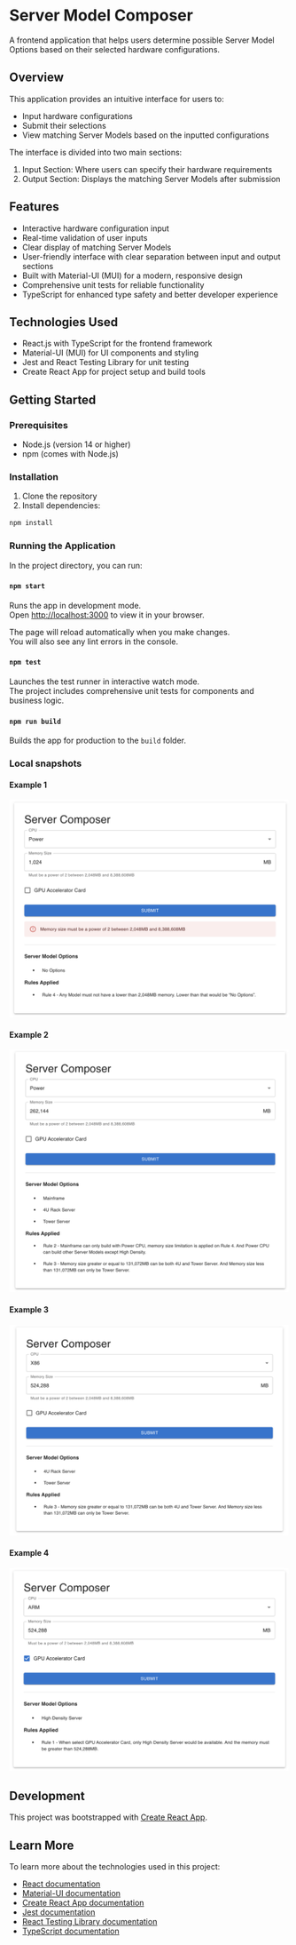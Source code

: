 # Server Model Composer

A frontend application that helps users determine possible Server Model Options based on their selected hardware configurations.

## Overview

This application provides an intuitive interface for users to:
- Input hardware configurations
- Submit their selections
- View matching Server Models based on the inputted configurations

The interface is divided into two main sections:
1. Input Section: Where users can specify their hardware requirements
2. Output Section: Displays the matching Server Models after submission

## Features

- Interactive hardware configuration input
- Real-time validation of user inputs
- Clear display of matching Server Models
- User-friendly interface with clear separation between input and output sections
- Built with Material-UI (MUI) for a modern, responsive design
- Comprehensive unit tests for reliable functionality
- TypeScript for enhanced type safety and better developer experience

## Technologies Used

- React.js with TypeScript for the frontend framework
- Material-UI (MUI) for UI components and styling
- Jest and React Testing Library for unit testing
- Create React App for project setup and build tools

## Getting Started

### Prerequisites

- Node.js (version 14 or higher)
- npm (comes with Node.js)

### Installation

1. Clone the repository
2. Install dependencies:
```bash
npm install
```

### Running the Application

In the project directory, you can run:

#### `npm start`

Runs the app in development mode.\
Open [http://localhost:3000](http://localhost:3000) to view it in your browser.

The page will reload automatically when you make changes.\
You will also see any lint errors in the console.

#### `npm test`

Launches the test runner in interactive watch mode.\
The project includes comprehensive unit tests for components and business logic.

#### `npm run build`

Builds the app for production to the `build` folder.

### Local snapshots

#### Example 1
![Server Composer Interface](./assets/example-1.png)

#### Example 2
![Server Composer Interface](./assets/example-2.png)

#### Example 3
![Server Composer Interface](./assets/example-3.png)

#### Example 4
![Server Composer Interface](./assets/example-4.png)

## Development

This project was bootstrapped with [Create React App](https://github.com/facebook/create-react-app).

## Learn More

To learn more about the technologies used in this project:

- [React documentation](https://reactjs.org/)
- [Material-UI documentation](https://mui.com/)
- [Create React App documentation](https://facebook.github.io/create-react-app/docs/getting-started)
- [Jest documentation](https://jestjs.io/)
- [React Testing Library documentation](https://testing-library.com/docs/react-testing-library/intro/)
- [TypeScript documentation](https://www.typescriptlang.org/docs/)

